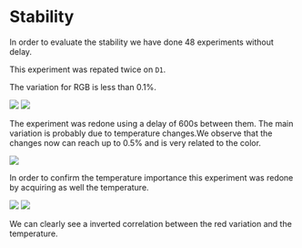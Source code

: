 # Stability

In order to evaluate the stability we have done 48 experiments without delay.

This experiment was repated twice on `D1`.

The variation for RGB is less than 0.1%.

<img src="D1_1.svg">

<img src="D1_2.svg">

The experiment was redone using a delay of 600s between them. The main variation is probably due to temperature changes.We observe that the changes now can reach up to 0.5% and is very related to the color. 

<img src="D1_3.svg">

In order to confirm the temperature importance this experiment was redone by acquiring as well the temperature.

<img src="D1_4.svg">

<img src="D1_4temp.svg">

We can clearly see a inverted correlation between the red variation and the temperature.